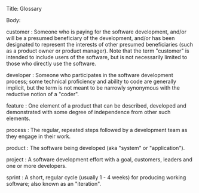 Title:  Glossary

Body:

customer
:	Someone who is paying for the software development, and/or will be a presumed beneficiary of the development, and/or has been designated to represent the interests of other presumed beneficiaries (such as a product owner or product manager). Note that the term "customer" is intended to include users of the software, but is not necessarily limited to those who directly use the software.

developer
:	Someone who participates in the software development process; some technical proficiency and ability to code are generally implicit, but the term is not meant to be narrowly synonymous with the reductive notion of a "coder".

feature
:	One element of a product that can be described, developed and demonstrated with some degree of independence from other such elements.

process
:	The regular, repeated steps followed by a development team as they engage in their work.

product
:	The software being developed (aka "system" or "application").

project
:	A software development effort with a goal, customers, leaders and one or more developers.

sprint
:	A short, regular cycle (usually 1 - 4 weeks) for producing working software; also known as an "iteration".


